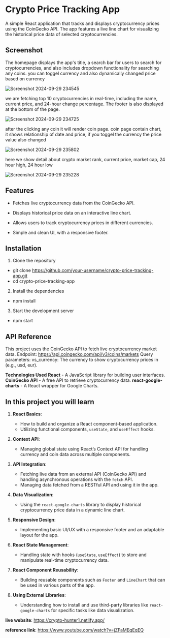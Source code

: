 # Crypto Price Tracking App

A simple React application that tracks and displays cryptocurrency prices using the CoinGecko API. The app features a live line chart for visualizing the historical price data of selected cryptocurrencies.

## Screenshot

The homepage displays the app's title, a search bar for users to search for cryptocurrencies, and also includes dropdown functionality for searching any coins. you can toggel currency and also dynamically changed price based on currency

![Screenshot 2024-09-29 234545](https://github.com/user-attachments/assets/4868efc2-166e-44ea-999c-5ba05bd55fd2)

we are fetching top 10 cryptocurrencies in real-time, including the name, current price, and 24-hour change percentage. 
The footer is also displayed at the bottom of the page.

![Screenshot 2024-09-29 234725](https://github.com/user-attachments/assets/122d2776-9a74-4bb9-a31f-577dbc12eb5f)

after the clicking any coin it will render coin page. coin page contain chart, it shows relationship of date and price, if you toggel the currency the price value also changed

![Screenshot 2024-09-29 235802](https://github.com/user-attachments/assets/f08c973c-dfea-4fd1-93a2-8dab25860bf5)

here we show detail about crypto market rank, current price, market cap, 24 hour high, 24 hour low

![Screenshot 2024-09-29 235228](https://github.com/user-attachments/assets/66524b48-4bfb-40eb-9c05-d206aa094a7b)


## Features
- Fetches live cryptocurrency data from the CoinGecko API.
  
- Displays historical price data on an interactive line chart.
  
- Allows users to track cryptocurrency prices in different currencies.
  
- Simple and clean UI, with a responsive footer.

## Installation
1) Clone the repository
- git clone https://github.com/your-username/crypto-price-tracking-app.git
- cd crypto-price-tracking-app

2) Install the dependencies
- npm install
   
3) Start the development server
- npm start

## API Reference
This project uses the CoinGecko API to fetch live cryptocurrency market data.
Endpoint: https://api.coingecko.com/api/v3/coins/markets
Query parameters: vs_currency: The currency to show cryptocurrency prices in (e.g., usd, eur).

**Technologies Used**
**React** - A JavaScript library for building user interfaces.
**CoinGecko API** - A free API to retrieve cryptocurrency data.
**react-google-charts** - A React wrapper for Google Charts.

## In this project you will learn
1. **React Basics**: 
   - How to build and organize a React component-based application.
   - Utilizing functional components, `useState`, and `useEffect` hooks.
   
2. **Context API**: 
   - Managing global state using React’s Context API for handling currency and coin data across multiple components.

3. **API Integration**: 
   - Fetching live data from an external API (CoinGecko API) and handling asynchronous operations with the `fetch` API.
   - Managing data fetched from a RESTful API and using it in the app.

4. **Data Visualization**: 
   - Using the `react-google-charts` library to display historical cryptocurrency price data in a dynamic line chart.

5. **Responsive Design**: 
   - Implementing basic UI/UX with a responsive footer and an adaptable layout for the app.
   
6. **React State Management**:
   - Handling state with hooks (`useState`, `useEffect`) to store and manipulate real-time cryptocurrency data.
   
7. **React Component Reusability**:
   - Building reusable components such as `Footer` and `LineChart` that can be used in various parts of the app.

8. **Using External Libraries**: 
   - Understanding how to install and use third-party libraries like `react-google-charts` for specific tasks like data visualization.


**live website**: https://crypto-hunter1.netlify.app/

**reference link**: https://www.youtube.com/watch?v=jZFaMEqEqEQ
